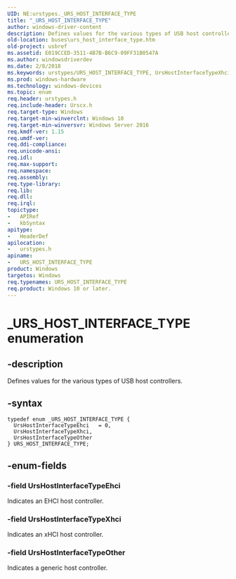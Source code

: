 ```yaml
---
UID: NE:urstypes._URS_HOST_INTERFACE_TYPE
title: "_URS_HOST_INTERFACE_TYPE"
author: windows-driver-content
description: Defines values for the various types of USB host controllers.
old-location: buses\urs_host_interface_type.htm
old-project: usbref
ms.assetid: E019CCED-3511-4B7B-B6C9-09FF31B0547A
ms.author: windowsdriverdev
ms.date: 2/8/2018
ms.keywords: urstypes/URS_HOST_INTERFACE_TYPE, UrsHostInterfaceTypeXhci, urstypes/UrsHostInterfaceTypeOther, URS_HOST_INTERFACE_TYPE enumeration [Buses], URS_HOST_INTERFACE_TYPE, _URS_HOST_INTERFACE_TYPE, UrsHostInterfaceTypeEhci, urstypes/UrsHostInterfaceTypeEhci, buses.urs_host_interface_type, UrsHostInterfaceTypeOther, urstypes/UrsHostInterfaceTypeXhci
ms.prod: windows-hardware
ms.technology: windows-devices
ms.topic: enum
req.header: urstypes.h
req.include-header: Urscx.h
req.target-type: Windows
req.target-min-winverclnt: Windows 10
req.target-min-winversvr: Windows Server 2016
req.kmdf-ver: 1.15
req.umdf-ver: 
req.ddi-compliance: 
req.unicode-ansi: 
req.idl: 
req.max-support: 
req.namespace: 
req.assembly: 
req.type-library: 
req.lib: 
req.dll: 
req.irql: 
topictype:
-	APIRef
-	kbSyntax
apitype:
-	HeaderDef
apilocation:
-	urstypes.h
apiname:
-	URS_HOST_INTERFACE_TYPE
product: Windows
targetos: Windows
req.typenames: URS_HOST_INTERFACE_TYPE
req.product: Windows 10 or later.
---
```


# _URS_HOST_INTERFACE_TYPE enumeration


## -description


Defines values for the various types of USB host controllers.


## -syntax


````
typedef enum _URS_HOST_INTERFACE_TYPE { 
  UrsHostInterfaceTypeEhci   = 0,
  UrsHostInterfaceTypeXhci,
  UrsHostInterfaceTypeOther
} URS_HOST_INTERFACE_TYPE;
````


## -enum-fields




### -field UrsHostInterfaceTypeEhci

Indicates an EHCI host controller.


### -field UrsHostInterfaceTypeXhci

Indicates an xHCI host controller.


### -field UrsHostInterfaceTypeOther

Indicates a generic host controller.

